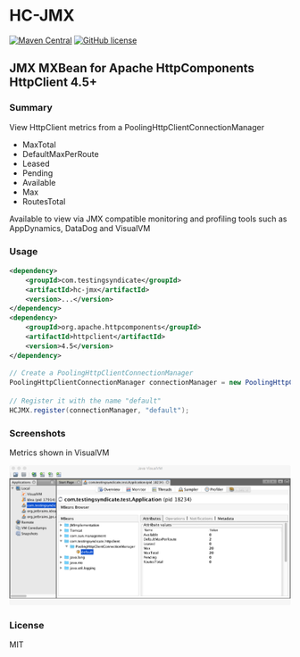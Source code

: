 # HC-JMX

[![Maven Central](https://img.shields.io/maven-central/v/com.testingsyndicate/hc-jmx.svg)](https://mvnrepository.com/artifact/com.testingsyndicate/hc-jmx)
[![GitHub license](https://img.shields.io/github/license/goughy000/hc-jmx.svg)](https://github.com/goughy000/hc-jmx/blob/master/LICENSE)

## JMX MXBean for Apache HttpComponents HttpClient 4.5+

### Summary

View HttpClient metrics from a PoolingHttpClientConnectionManager

- MaxTotal
- DefaultMaxPerRoute
- Leased
- Pending
- Available
- Max
- RoutesTotal

Available to view via JMX compatible monitoring and profiling tools such as AppDynamics, DataDog and VisualVM

### Usage

```xml
<dependency>
    <groupId>com.testingsyndicate</groupId>
    <artifactId>hc-jmx</artifactId>
    <version>...</version>
</dependency>
<dependency>
    <groupId>org.apache.httpcomponents</groupId>
    <artifactId>httpclient</artifactId>
    <version>4.5</version>
</dependency>
```

```java
// Create a PoolingHttpClientConnectionManager
PoolingHttpClientConnectionManager connectionManager = new PoolingHttpClientConnectionManager();

// Register it with the name "default"
HCJMX.register(connectionManager, "default");
```

### Screenshots

Metrics shown in VisualVM

![VisualVM Apache HttpClient PoolingHttpClientConnectionManager](visualvm.png)

### License

MIT